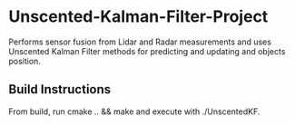 # Unscented-Kalman-Filter-Project
Performs sensor fusion from Lidar and Radar measurements and uses Unscented Kalman Filter methods for predicting and updating and objects position.
## Build Instructions
From build, run cmake .. && make and execute with ./UnscentedKF.
